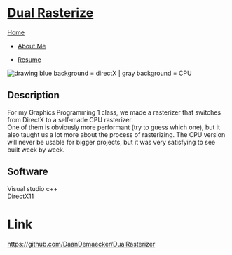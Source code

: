 <link href="../../Content/StyleSheet.css" rel="stylesheet"/> 

# <a href="https://github.com/DaanDemaecker/DualRasterizer" target="_blank">Dual Rasterize</a>

<div class="nav-bar">
  <md-block>

<a href="../../" class="selected">Home</a>
- <a href="../../AboutMe/" class="selected">About Me</a>
- <a href="../../Resume/" class="selected">Resume</a>

  </md-block>
</div>

<img src="../../Content/DualRasterizer.gif" alt="drawing"/>  
blue background = directX | gray background = CPU

## Description
For my Graphics Programming 1 class, we made a rasterizer that switches from DirectX to a self-made CPU rasterizer.  
One of them is obviously more performant (try to guess which one), but it also taught us a lot more about the process of rasterizing. 
The CPU version will never be usable for bigger projects, but it was very satisfying to see built week by week.  

## Software
Visual studio c++  
DirectX11

# Link
<a href="https://github.com/DaanDemaecker/DualRasterizer" target="_blank">https://github.com/DaanDemaecker/DualRasterizer</a>

